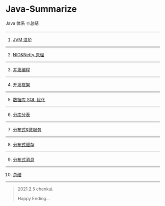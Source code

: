 # Java-Summarize

Java 体系 ☃️总结



---

1. [JVM 进阶](https://github.com/oliverschen/Java-Summarize/blob/main/doc/JVM.md)

---

2. [NIO&Netty 原理](https://github.com/oliverschen/Java-Summarize/blob/main/doc/NIO.md)

---

3. [并发编程](https://github.com/oliverschen/Java-Summarize/blob/main/doc/并发编程.md)

---

4. [开发框架](https://github.com/oliverschen/Java-Summarize/blob/main/doc/框架.md)

---

5. [数据库 SQL 优化](https://github.com/oliverschen/Java-Summarize/blob/main/doc/MySql.md)

---

6. [分库分表](https://github.com/oliverschen/Java-Summarize/blob/main/doc/分库分表.md)

---

7. [分布式&微服务](https://github.com/oliverschen/Java-Summarize/blob/main/doc/micro-service.md)

---

8. [分布式缓存](https://github.com/oliverschen/Java-Summarize/blob/main/doc/cache.md)

---

9. [分布式消息](https://github.com/oliverschen/Java-Summarize/blob/main/doc/mq.md)

---

10. [总结](https://github.com/oliverschen/Java-Summarize/blob/main/doc/summary.md)

---

> 2021.2.5  chenkui.
>
> Happy Ending...			
